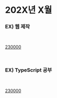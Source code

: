 # 202X년 X월

### EX) 웹 제작

<br />

[230000](/DateLink/2023-00/230000.md)

<br />

### EX) TypeScript 공부

<br />

[230000](/DateLink/2023-00/230000.md)
